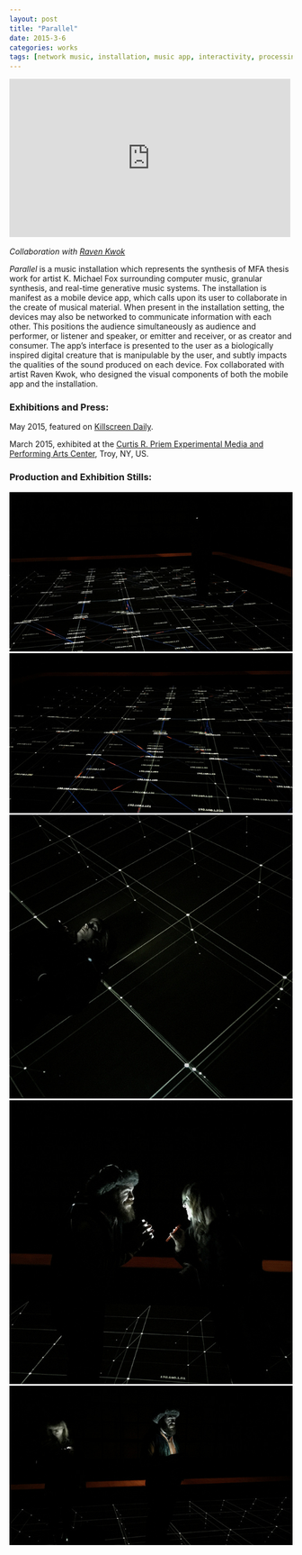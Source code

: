 ```yaml
---
layout: post
title: "Parallel"
date: 2015-3-6
categories: works
tags: [network music, installation, music app, interactivity, processing, supercollider, ios]
---
```


<iframe class="center" src="https://player.vimeo.com/video/122155272" width="500" height="281" frameborder="0" webkitallowfullscreen mozallowfullscreen allowfullscreen></iframe>

*Collaboration with [Raven Kwok](http://ravenkwok.com)*

_Parallel_ is a music installation which represents the synthesis of MFA thesis work for artist K. Michael Fox surrounding computer music, granular synthesis, and real-time generative music systems. The installation is manifest as a mobile device app, which calls upon its user to collaborate in the create of musical material. When present in the installation setting, the devices may also be networked to communicate information with each other. This positions the audience simultaneously as audience and performer, or listener and speaker, or emitter and receiver, or as creator and consumer. The app’s interface is presented to the user as a biologically inspired digital creature that is manipulable by the user, and subtly impacts the qualities of the sound produced on each device. Fox collaborated with artist Raven Kwok, who designed the visual components of both the mobile app and the installation.

### Exhibitions and Press:

May 2015, featured on [Killscreen Daily](http://killscreendaily.com/articles/how-algorithm-created-music-out-peoples-unrehearsed-interactions/).

March 2015, exhibited at the [Curtis R. Priem Experimental Media and Performing Arts Center](http://empac.rpi.edu/events/2015/spring/parallel), Troy, NY, US.

### Production and Exhibition Stills:

<img class="center" src="/assets/images/parallel_1.jpg">

<img class="center" src="/assets/images/parallel_2.jpg">

<img class="center" src="/assets/images/parallel_3.jpg">

<img class="center" src="/assets/images/parallel_4.jpg">

<img class="center" src="/assets/images/parallel_5.jpg">